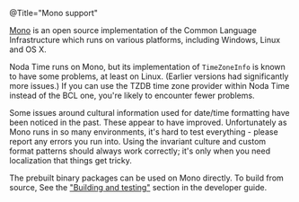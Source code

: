 @Title="Mono support"

[Mono](http://mono-project.com) is an open source implementation of
the Common Language Infrastructure which runs on various platforms,
including Windows, Linux and OS X.

Noda Time runs on Mono, but its implementation of `TimeZoneInfo` is known to have
some problems, at least on Linux. (Earlier versions had significantly more issues.)
If you can use the TZDB time zone provider within Noda Time instead of the BCL one,
you're likely to encounter fewer problems.

Some issues around cultural information used for date/time formatting have been noticed 
in the past. These appear to have improved. Unfortunately as Mono runs in so many environments, it's
hard to test everything - please report any errors you run into. Using the invariant culture and
custom format patterns should always work correctly; it's only when you need localization that
things get tricky.

The prebuilt binary packages can be used on Mono directly. To build from source,
See the ["Building and testing"][building] section in the developer guide.

[building]: /developer/building
